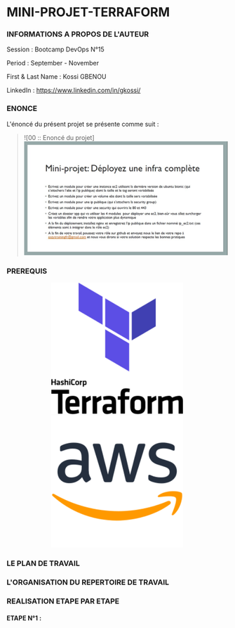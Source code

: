 # MINI-PROJET-TERRAFORM

### INFORMATIONS A PROPOS DE L'AUTEUR

Session           : Bootcamp DevOps N°15

Period            : September - November

First & Last Name : Kossi GBENOU

LinkedIn          : https://www.linkedin.com/in/gkossi/


### ENONCE

L'énoncé du présent projet se présente comme suit :

> ![00 :: Enoncé du projet] ![](images/00-enonce/00-enonce.jpg)


### PREREQUIS

<div align="center">
	<p>
<a href="https://www.terraform.io/" target="_blank"><img src="https://github.com/devicons/devicon/blob/v2.16.0/icons/terraform/terraform-original-wordmark.svg" width="300" height="300"/></a>
<a href="https://aws.amazon.com/fr/" target="_blank"><img src="https://github.com/devicons/devicon/blob/v2.16.0/icons/amazonwebservices/amazonwebservices-original-wordmark.svg" width="300" height="300"/></a>
</p>
</div>

### LE PLAN DE TRAVAIL


### L'ORGANISATION DU REPERTOIRE DE TRAVAIL


### REALISATION ETAPE PAR ETAPE


#### ETAPE N°1 : 


